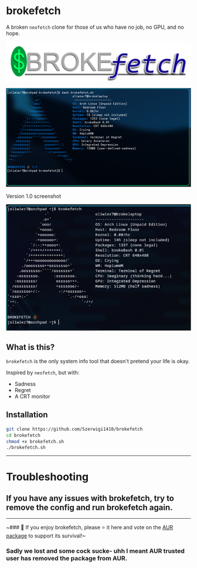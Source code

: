# brokefetch

A broken `neofetch` clone for those of us who have no job, no GPU, and no hope.

![screenshot](screenshots/brokefetch-logo_att4.png)

![screenshot](screenshots/v1.7.png)

Version 1.0 screenshot

![screenshot](screenshots/screenshot.png)

## What is this?

`brokefetch` is the only system info tool that doesn't pretend your life is okay.

Inspired by `neofetch`, but with:
- Sadness
- Regret
- A CRT monitor

## Installation

```bash
git clone https://github.com/Szerwigi1410/brokefetch
cd brokefetch
chmod +x brokefetch.sh
./brokefetch.sh
```
---
# Troubleshooting
## If you have any issues with brokefetch, try to remove the config and run brokefetch again.
---
~### 💖 If you enjoy brokefetch, please ⭐ it here and vote on the [AUR package](https://aur.archlinux.org/packages/brokefetch) to support its survival!~

### Sadly we lost and some cock sucke- uhh I meant AUR trusted user has removed the package from AUR.
